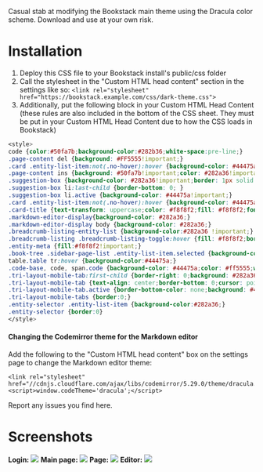 Casual stab at modifying the Bookstack main theme using the Dracula color scheme.
Download and use at your own risk.

# Installation
1. Deploy this CSS file to your Bookstack install's public/css folder
2. Call the stylesheet in the "Custom HTML head content" section in the settings like so:
	`<link rel="stylesheet" href="https://bookstack.example.com/css/dark-theme.css">`
3. Additionally, put the following block in your Custom HTML Head Content (these rules are also included in the bottom of the CSS sheet. They must be put in your Custom HTML Head Content due to how the CSS loads in Bookstack)
```css
<style>
code {color:#50fa7b;background-color:#282b36;white-space:pre-line;}
.page-content del {background: #FF5555!important;}
.card .entity-list-item:not(.no-hover):hover {background-color: #44475a !important;}
.page-content ins {background: #50fa7b!important;color: #282a36!important;}
.suggestion-box {background-color: #282a36!important;border: 1px solid #BBB;box-shadow: none!important;border-radius: 0!important;}
.suggestion-box li:last-child {border-bottom: 0; }
.suggestion-box li.active {background-color: #44475a!important;}
.card .entity-list-item:not(.no-hover):hover {background-color: #44475a!important;}
.card-title {text-transform: uppercase;color: #f8f8f2;fill: #f8f8f2;font-weight: 400;}
.markdown-editor-display{background-color: #282a36;}
.markdown-editor-display body {background-color: #282a36;}
.breadcrumb-listing-entity-list {background-color:#282a36 !important;}
.breadcrumb-listing .breadcrumb-listing-toggle:hover {fill: #f8f8f2;border-color: transparent;}
.entity-meta {fill:#f8f8f2!important;}
.book-tree .sidebar-page-list .entity-list-item.selected {background-color:#44475a;}
table.table tr:hover {background-color:#44475a;}
.code-base, code, span.code {background-color: #44475a;color: #ff5555;white-space:pre-line!important;border: 0;}
.tri-layout-mobile-tab:first-child {border-right: 0;background: #282a36;}
.tri-layout-mobile-tab {text-align: center;border-bottom: 0;cursor: pointer;background: #282a36;}
.tri-layout-mobile-tab.active {border-bottom-color: none;background: #44475a;}
.tri-layout-mobile-tabs {border:0;}
.entity-selector .entity-list-item {background-color:#282a36;}
.entity-selector {border:0}
</style>
```

#### Changing the Codemirror theme for the Markdown editor
Add the following to the "Custom HTML head content" box on the settings page to change the Markdown editor theme:
```
<link rel="stylesheet" href="//cdnjs.cloudflare.com/ajax/libs/codemirror/5.29.0/theme/dracula.min.css"/>
<script>window.codeTheme='dracula';</script>
```

Report any issues you find here.

# Screenshots
**Login:**
![](https://raw.githubusercontent.com/domainzero/bookstack-dark-theme/master/login.png)
**Main page:**
![](https://raw.githubusercontent.com/domainzero/bookstack-dark-theme/master/library.png)
**Page:**
![](https://raw.githubusercontent.com/domainzero/bookstack-dark-theme/master/page.png)
**Editor:**
![](https://raw.githubusercontent.com/domainzero/bookstack-dark-theme/master/editor.png)
